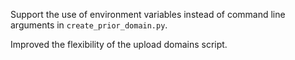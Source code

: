 Support the use of environment variables instead of command line arguments
in `create_prior_domain.py`.

Improved the flexibility of the upload domains script.